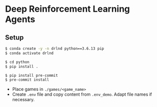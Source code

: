  # Deep Reinforcement Learning Agents

 ## Setup

```bash
$ conda create -y -n drlnd python==3.6.13 pip
$ conda activate drlnd

$ cd python
$ pip install .

$ pip install pre-commit
$ pre-commit install
```

- Place games in `./games/<game_name>`
- Create `.env` file and copy content from `.env_demo`. Adapt file names if necessary.

